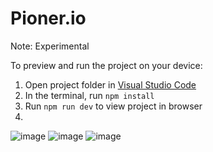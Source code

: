 
  # Pioner.io
  Note: Experimental

  To preview and run the project on your device:
  1) Open project folder in <a href="https://code.visualstudio.com/download">Visual Studio Code</a>
  2) In the terminal, run `npm install`
  3) Run `npm run dev` to view project in browser
  4) 
  ![image](https://github.com/Brillaugte/PionerFront/assets/58943684/8ac4641b-802e-4c15-a999-12e05da5110c)
![image](https://github.com/Brillaugte/PionerFront/assets/58943684/606712ac-6856-4528-b39f-418d05566499)
![image](https://github.com/Brillaugte/PionerFront/assets/58943684/c7ecc621-f85d-4abd-a801-3f91979ae7a4)

